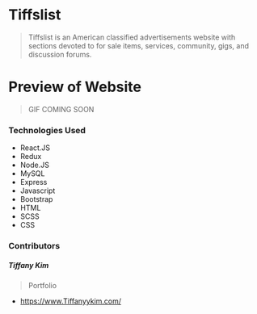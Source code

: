 # Tiffslist
> Tiffslist is an American classified advertisements website with sections devoted to for sale items, services, community, gigs, and discussion forums.

# Preview of Website
> GIF COMING SOON

### Technologies Used
- React.JS
- Redux
- Node.JS
- MySQL
- Express
- Javascript
- Bootstrap
- HTML
- SCSS
- CSS

### Contributors
##### Tiffany Kim
> Portfolio
- https://www.Tiffanyykim.com/



